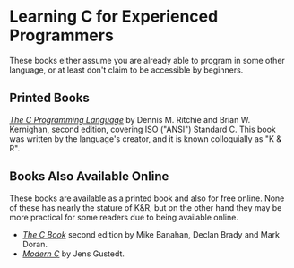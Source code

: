 # Learning C for Experienced Programmers

These books either assume you are already able to program in some
other language, or at least don't claim to be accessible by beginners.

## Printed Books

*[The C Programming
Language](http://www.amazon.com/gp/product/0131103628)* by Dennis
M. Ritchie and Brian W. Kernighan, second edition, covering ISO
("ANSI") Standard C. This book was written by the language's creator,
and it is known colloquially as "K & R".

## Books Also Available Online

These books are available as a printed book and also for free online.
None of these has nearly the stature of K&R, but on the other hand
they may be more practical for some readers due to being available
online.

* [*The C Book*](http://publications.gbdirect.co.uk/c_book/) second
  edition by Mike Banahan, Declan Brady and Mark Doran.
* [*Modern C*](https://inria.hal.science/hal-02383654) by Jens
  Gustedt.
